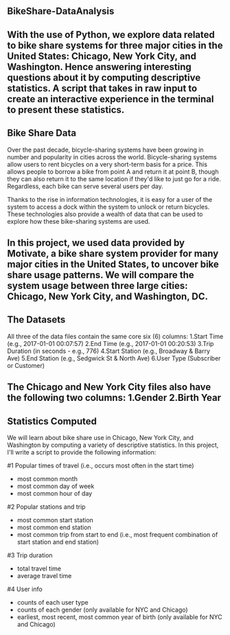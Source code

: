 BikeShare-DataAnalysis
-------------------------
With the use of Python, we explore data related to bike share systems for three major cities in the United States: Chicago, New York City, and Washington.
Hence answering interesting questions about it by computing descriptive statistics.
A script that takes in raw input to create an interactive experience in the terminal to present these statistics.
----------------------------------------------------

Bike Share Data
-------------------------
Over the past decade, bicycle-sharing systems have been growing in number and popularity in cities across the world.
Bicycle-sharing systems allow users to rent bicycles on a very short-term basis for a price.
This allows people to borrow a bike from point A and return it at point B, though they can also return it to the same location if they'd like to just go for a ride.
Regardless, each bike can serve several users per day.

Thanks to the rise in information technologies, it is easy for a user of the system to access a dock within the system to unlock or return bicycles.
These technologies also provide a wealth of data that can be used to explore how these bike-sharing systems are used.

In this project, we used data provided by Motivate, a bike share system provider for many major cities in the United States, to uncover bike share usage patterns.
We will compare the system usage between three large cities: Chicago, New York City, and Washington, DC.
----------------------------------------------------

The Datasets
-------------------------
All three of the data files contain the same core six (6) columns:
1.Start Time (e.g., 2017-01-01 00:07:57)
2.End Time (e.g., 2017-01-01 00:20:53)
3.Trip Duration (in seconds - e.g., 776)
4.Start Station (e.g., Broadway & Barry Ave)
5.End Station (e.g., Sedgwick St & North Ave)
6.User Type (Subscriber or Customer)

The Chicago and New York City files also have the following two columns:
1.Gender
2.Birth Year
----------------------------------------------------

Statistics Computed
-------------------------
We will learn about bike share use in Chicago, New York City, and Washington by computing a variety of descriptive statistics.
In this project, I'll write a script to provide the following information:

#1 Popular times of travel (i.e., occurs most often in the start time)
- most common month
- most common day of week
- most common hour of day

#2 Popular stations and trip
- most common start station
- most common end station
- most common trip from start to end (i.e., most frequent combination of start station and end station)

#3 Trip duration
- total travel time
- average travel time

#4 User info
- counts of each user type
- counts of each gender (only available for NYC and Chicago)
- earliest, most recent, most common year of birth (only available for NYC and Chicago)
